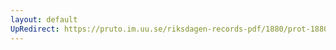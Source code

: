 ```yaml
---
layout: default
UpRedirect: https://pruto.im.uu.se/riksdagen-records-pdf/1880/prot-1880--fk--033/prot-1880--fk--033_003.pdf
---
```

